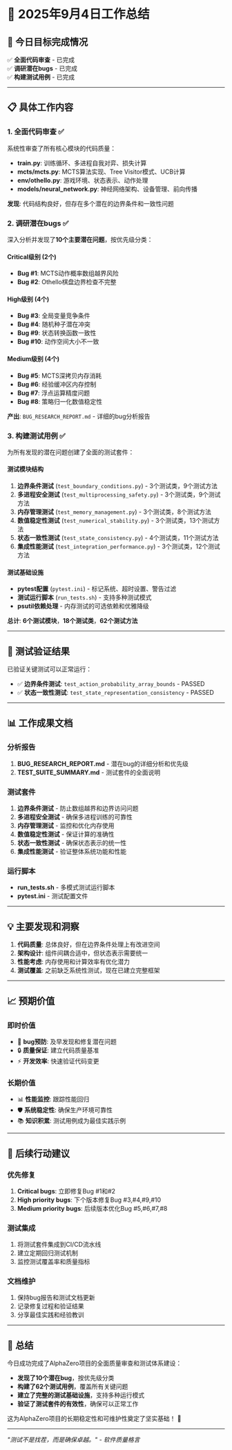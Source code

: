# 📅 **2025年9月4日工作总结**

## 🎯 **今日目标完成情况**

✅ **全面代码审查** - 已完成  
✅ **调研潜在bugs** - 已完成  
✅ **构建测试用例** - 已完成  

---

## 📋 **具体工作内容**

### **1. 全面代码审查** ✅
系统性审查了所有核心模块的代码质量：
- **train.py**: 训练循环、多进程自我对弈、损失计算
- **mcts/mcts.py**: MCTS算法实现、Tree Visitor模式、UCB计算
- **env/othello.py**: 游戏环境、状态表示、动作处理
- **models/neural_network.py**: 神经网络架构、设备管理、前向传播

**发现**: 代码结构良好，但存在多个潜在的边界条件和一致性问题

### **2. 调研潜在bugs** ✅
深入分析并发现了**10个主要潜在问题**，按优先级分类：

#### **Critical级别 (2个)**
- **Bug #1**: MCTS动作概率数组越界风险
- **Bug #2**: Othello棋盘边界检查不完整

#### **High级别 (4个)**  
- **Bug #3**: 全局变量竞争条件
- **Bug #4**: 随机种子潜在冲突
- **Bug #9**: 状态转换函数一致性
- **Bug #10**: 动作空间大小不一致

#### **Medium级别 (4个)**
- **Bug #5**: MCTS深拷贝内存消耗
- **Bug #6**: 经验缓冲区内存控制
- **Bug #7**: 浮点运算精度问题
- **Bug #8**: 策略归一化数值稳定性

**产出**: `BUG_RESEARCH_REPORT.md` - 详细的bug分析报告

### **3. 构建测试用例** ✅
为所有发现的潜在问题创建了全面的测试套件：

#### **测试模块结构**
1. **边界条件测试** (`test_boundary_conditions.py`) - 3个测试类，9个测试方法
2. **多进程安全测试** (`test_multiprocessing_safety.py`) - 3个测试类，9个测试方法
3. **内存管理测试** (`test_memory_management.py`) - 3个测试类，8个测试方法
4. **数值稳定性测试** (`test_numerical_stability.py`) - 3个测试类，13个测试方法
5. **状态一致性测试** (`test_state_consistency.py`) - 4个测试类，11个测试方法
6. **集成性能测试** (`test_integration_performance.py`) - 3个测试类，12个测试方法

#### **测试基础设施**
- **pytest配置** (`pytest.ini`) - 标记系统、超时设置、警告过滤
- **测试运行脚本** (`run_tests.sh`) - 支持多种测试模式
- **psutil依赖处理** - 内存测试的可选依赖和优雅降级

**总计**: **6个测试模块**，**18个测试类**，**62个测试方法**

---

## 🧪 **测试验证结果**

已验证关键测试可以正常运行：
- ✅ **边界条件测试**: `test_action_probability_array_bounds` - PASSED
- ✅ **状态一致性测试**: `test_state_representation_consistency` - PASSED

---

## 📊 **工作成果文档**

### **分析报告**
1. **BUG_RESEARCH_REPORT.md** - 潜在bug的详细分析和优先级
2. **TEST_SUITE_SUMMARY.md** - 测试套件的全面说明

### **测试套件**
1. **边界条件测试** - 防止数组越界和边界访问问题
2. **多进程安全测试** - 确保多进程训练的可靠性
3. **内存管理测试** - 监控和优化内存使用
4. **数值稳定性测试** - 保证计算的准确性
5. **状态一致性测试** - 确保状态表示的统一性
6. **集成性能测试** - 验证整体系统功能和性能

### **运行脚本**
- **run_tests.sh** - 多模式测试运行脚本
- **pytest.ini** - 测试配置文件

---

## 💡 **主要发现和洞察**

1. **代码质量**: 总体良好，但在边界条件处理上有改进空间
2. **架构设计**: 组件间耦合适中，但状态表示需要统一
3. **性能考虑**: 内存使用和计算效率有优化潜力
4. **测试覆盖**: 之前缺乏系统性测试，现在已建立完整框架

---

## 📈 **预期价值**

### **即时价值**
- 🐛 **bug预防**: 及早发现和修复潜在问题
- 🔒 **质量保证**: 建立代码质量基准
- ⚡ **开发效率**: 快速验证代码变更

### **长期价值**  
- 📊 **性能监控**: 跟踪性能回归
- 🛡️ **系统稳定性**: 确保生产环境可靠性
- 📚 **知识积累**: 测试用例成为最佳实践示例

---

## 🔄 **后续行动建议**

### **优先修复**
1. **Critical bugs**: 立即修复Bug #1和#2
2. **High priority bugs**: 下个版本修复Bug #3,#4,#9,#10
3. **Medium priority bugs**: 后续版本优化Bug #5,#6,#7,#8

### **测试集成**
1. 将测试套件集成到CI/CD流水线
2. 建立定期回归测试机制
3. 监控测试覆盖率和质量指标

### **文档维护**
1. 保持bug报告和测试文档更新
2. 记录修复过程和验证结果
3. 分享最佳实践和经验教训

---

## 🎉 **总结**

今日成功完成了AlphaZero项目的全面质量审查和测试体系建设：
- **发现了10个潜在bug**，按优先级分类
- **构建了62个测试用例**，覆盖所有关键问题
- **建立了完整的测试基础设施**，支持多种运行模式
- **验证了测试套件的有效性**，确保可以正常工作

这为AlphaZero项目的长期稳定性和可维护性奠定了坚实基础！ 🚀

---

*"测试不是找茬，而是确保卓越。" - 软件质量格言*